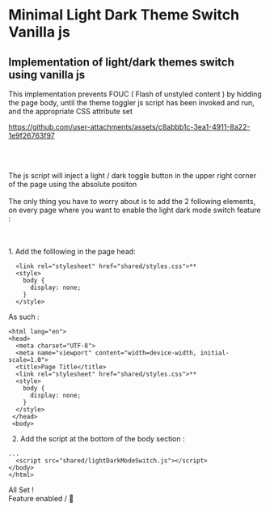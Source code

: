 # Minimal Light Dark Theme Switch Vanilla js
## Implementation of light/dark themes switch using vanilla js

This implementation prevents FOUC ( Flash of unstyled content ) by hidding the page body, until the theme toggler js script has been invoked and run, and the appropriate CSS attribute set


https://github.com/user-attachments/assets/c8abbb1c-3ea1-4911-8a22-1e9f26763f97

<br>
<br>

The js script will inject a light / dark toggle button in the upper right corner of the page using the absolute positon
<br>
<br>
The only thing you have to worry about is to add the 2 following elements, on every page where you want to enable the light dark mode switch feature :

<br>
<br>
1. Add the folllowing in the page head:

```
  <link rel="stylesheet" href="shared/styles.css">**
  <style>
    body {
      display: none;
    }
  </style>
```

As such : 

```<!DOCTYPE html> 
<html lang="en">
<head>
  <meta charset="UTF-8">
  <meta name="viewport" content="width=device-width, initial-scale=1.0">
  <title>Page Title</title>
  <link rel="stylesheet" href="shared/styles.css">**
  <style>
    body {
      display: none;
    }
  </style>
 </head>
 <body>
```


2. Add the script at the bottom of the body section  :

```
... 
  <script src="shared/lightDarkModeSwitch.js"></script>
</body>
</html>
```


All Set !
<br>
Feature enabled / 🍾

